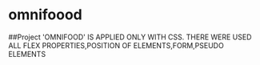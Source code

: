 # omnifoood
##Project 'OMNIFOOD' IS APPLIED ONLY WITH CSS. THERE WERE USED ALL FLEX PROPERTIES,POSITION OF ELEMENTS,FORM,PSEUDO ELEMENTS
